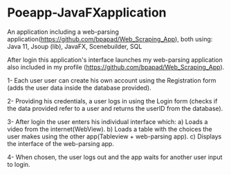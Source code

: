 # Poeapp-JavaFXapplication
An application including a web-parsing application(https://github.com/bpapad/Web_Scraping_App), both using:  Java 11, Jsoup (lib), JavaFX, Scenebuilder, SQL

After login this application's interface launches my web-parsing application also included in my profile (https://github.com/bpapad/Web_Scraping_App).

1- Each user user can create his own account using the Registration form (adds the user data inside the database provided).

2- Providing his credentials, a user logs in using the Login form (checks if the data provided refer to a user and returns the userID from the database).

3- After login the user enters his individual interface which: a) Loads a video from the internet(WebView).
                                                               b) Loads a table with the choices the user makes using the other app(Tableview + web-parsing app).
                                                               c) Displays the interface of the web-parsing app.

4- When chosen, the user logs out and the app waits for another user input to login.
